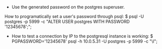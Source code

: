 - Use the generated password on the postgres superuser.

How to programatically set a user's password through psql:
    $ psql -U postgres -p 5999 -c "ALTER USER postgres WITH PASSWORD '12345678';";

- How to test a connection by IP to the postgresql instance is working: 
    $ PGPASSWORD='12345678' psql -h 10.0.5.31 -U postgres -p 5999 -c "\l";
    
